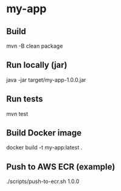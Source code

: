 # my-app

## Build
mvn -B clean package

## Run locally (jar)
java -jar target/my-app-1.0.0.jar

## Run tests
mvn test

## Build Docker image
docker build -t my-app:latest .

## Push to AWS ECR (example)
./scripts/push-to-ecr.sh 1.0.0
